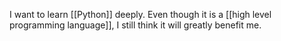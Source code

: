 I want to learn [[Python]] deeply. Even though it is a [[high level programming language]], I still think it will greatly benefit me. 

